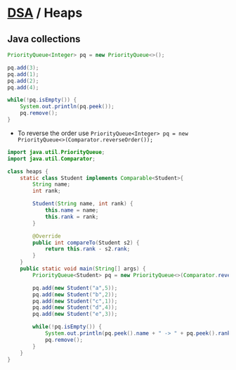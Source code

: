 # [DSA](../README.md) / Heaps

## Java collections

```java
PriorityQueue<Integer> pq = new PriorityQueue<>();

pq.add(3);
pq.add(1);
pq.add(2);
pq.add(4);

while(!pq.isEmpty()) {
    System.out.println(pq.peek());
    pq.remove();
}
```

-   To reverse the order use `PriorityQueue<Integer> pq = new PriorityQueue<>(Comparator.reverseOrder());`

```java
import java.util.PriorityQueue;
import java.util.Comparator;

class heaps {
    static class Student implements Comparable<Student>{
        String name;
        int rank;

        Student(String name, int rank) {
            this.name = name;
            this.rank = rank;
        }

        @Override
        public int compareTo(Student s2) {
            return this.rank - s2.rank;
        }
    }
    public static void main(String[] args) {
        PriorityQueue<Student> pq = new PriorityQueue<>(Comparator.reverseOrder());

        pq.add(new Student("a",5));
        pq.add(new Student("b",2));
        pq.add(new Student("c",1));
        pq.add(new Student("d",4));
        pq.add(new Student("e",3));

        while(!pq.isEmpty()) {
            System.out.println(pq.peek().name + " -> " + pq.peek().rank);
            pq.remove();
        }
    }
}
```
